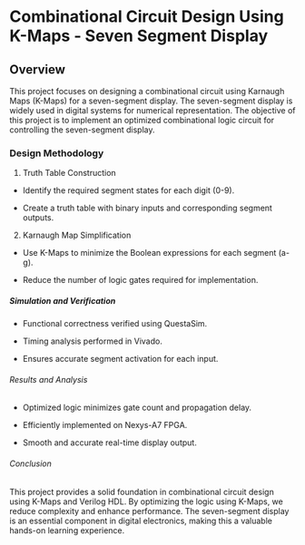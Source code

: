 # Combinational Circuit Design Using K-Maps - Seven Segment Display
## Overview

This project focuses on designing a combinational circuit using Karnaugh Maps (K-Maps) for a seven-segment display. The seven-segment display is widely used in digital systems for numerical representation. The objective of this project is to implement an optimized combinational logic circuit for controlling the seven-segment display.
### Design Methodology

1. Truth Table Construction

- Identify the required segment states for each digit (0-9).

- Create a truth table with binary inputs and corresponding segment outputs.

2. Karnaugh Map Simplification

- Use K-Maps to minimize the Boolean expressions for each segment (a-g).

- Reduce the number of logic gates required for implementation.

##### Simulation and Verification

- Functional correctness verified using QuestaSim.

- Timing analysis performed in Vivado.

- Ensures accurate segment activation for each input.
###### Results and Analysis

- Optimized logic minimizes gate count and propagation delay.

- Efficiently implemented on Nexys-A7 FPGA.

- Smooth and accurate real-time display output.
###### Conclusion

This project provides a solid foundation in combinational circuit design using K-Maps and Verilog HDL. By optimizing the logic using K-Maps, we reduce complexity and enhance performance. The seven-segment display is an essential component in digital electronics, making this a valuable hands-on learning experience.